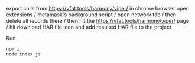 export calls from https://vfat.tools/harmony/viper/ 
in chrome browser
open extensions / metamask's background script / open network tab 
/ then delete all records there / then hit the https://vfat.tools/harmony/viper/ page   / hit download HAR file icon and add resulted HAR file to the project

Run
```
npm i
node index.js
```
